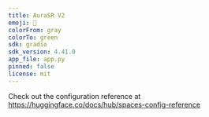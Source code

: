 ```yaml
---
title: AuraSR V2
emoji: 🗿
colorFrom: gray
colorTo: green
sdk: gradio
sdk_version: 4.41.0
app_file: app.py
pinned: false
license: mit
---
```


Check out the configuration reference at https://huggingface.co/docs/hub/spaces-config-reference
